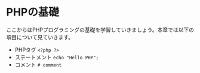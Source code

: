 # PHPの基礎

ここからはPHPプログラミングの基礎を学習していきましょう。本章では以下の項目について見ていきます。

+ PHPタグ `<?php ?>`
+ ステートメント `echo "Hello PHP";`
+ コメント `# comment`


